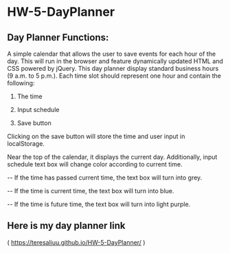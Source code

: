 # HW-5-DayPlanner
## Day Planner Functions:

A simple calendar that allows the user to save events for each hour of the day. This will run in the browser and feature dynamically updated HTML and CSS powered by jQuery. This day planner display standard business hours (9 a.m. to 5 p.m.). Each time slot should represent one hour and contain the following:

1. The time

2. Input schedule

3. Save button

Clicking on the save button will store the time and user input in localStorage. 

Near the top of the calendar, it displays the current day. Additionally, input schedule text box will change color according to current time. 

-- If the time has passed current time, the text box will turn into grey.

-- If the time is current time, the text box will turn into blue.

-- If the time is future time, the text box will turn into light purple.

## Here is my day planner link
( https://teresaliuu.github.io/HW-5-DayPlanner/ )

